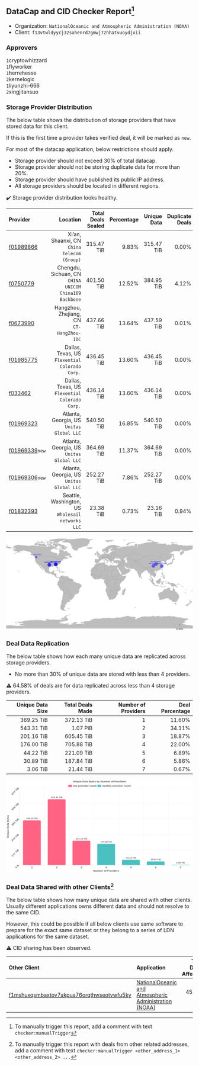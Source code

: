 ## DataCap and CID Checker Report[^1]
 - Organization: `NationalOceanic and Atmospheric Administration (NOAA)`
 - Client: `f13vtwldyycj32sxhenrd7gmwj72hhatvuoydjxii`
### Approvers
`1`cryptowhizzard<br/>`1`flyworker<br/>`1`herrehesse<br/>`2`kernelogic<br/>`1`liyunzhi-666<br/>`2`xingjitansuo

### Storage Provider Distribution
The below table shows the distribution of storage providers that have stored data for this client.

If this is the first time a provider takes verified deal, it will be marked as `new`.

For most of the datacap application, below restrictions should apply.
 - Storage provider should not exceed 30% of total datacap.
 - Storage provider should not be storing duplicate data for more than 20%.
 - Storage provider should have published its public IP address.
 - All storage providers should be located in different regions.

✔️ Storage provider distribution looks healthy.

| Provider                                                    |                                                  Location | Total Deals Sealed | Percentage | Unique Data | Duplicate Deals |
| :---------------------------------------------------------- | --------------------------------------------------------: | -----------------: | ---------: | ----------: | --------------: |
| [f01989866](https://filfox.info/en/address/f01989866)       |            Xi’an, Shaanxi, CN<br/>`China Telecom (Group)` |         315.47 TiB |      9.83% |  315.47 TiB |           0.00% |
| [f0750779](https://filfox.info/en/address/f0750779)         | Chengdu, Sichuan, CN<br/>`CHINA UNICOM China169 Backbone` |         401.50 TiB |     12.52% |  384.95 TiB |           4.12% |
| [f0673990](https://filfox.info/en/address/f0673990)         |              Hangzhou, Zhejiang, CN<br/>`CT-HangZhou-IDC` |         437.66 TiB |     13.64% |  437.59 TiB |           0.01% |
| [f01985775](https://filfox.info/en/address/f01985775)       |         Dallas, Texas, US<br/>`Flexential Colorado Corp.` |         436.45 TiB |     13.60% |  436.45 TiB |           0.00% |
| [f033462](https://filfox.info/en/address/f033462)           |         Dallas, Texas, US<br/>`Flexential Colorado Corp.` |         436.14 TiB |     13.60% |  436.14 TiB |           0.00% |
| [f01969323](https://filfox.info/en/address/f01969323)       |              Atlanta, Georgia, US<br/>`Unitas Global LLC` |         540.50 TiB |     16.85% |  540.50 TiB |           0.00% |
| [f01969339](https://filfox.info/en/address/f01969339)`new`  |              Atlanta, Georgia, US<br/>`Unitas Global LLC` |         364.69 TiB |     11.37% |  364.69 TiB |           0.00% |
| [f01969306](https://filfox.info/en/address/f01969306)`new`  |              Atlanta, Georgia, US<br/>`Unitas Global LLC` |         252.27 TiB |      7.86% |  252.27 TiB |           0.00% |
| [f01832393](https://filfox.info/en/address/f01832393)       |      Seattle, Washington, US<br/>`Wholesail networks LLC` |          23.38 TiB |      0.73% |   23.16 TiB |           0.94% |

<img src="https://raw.githubusercontent.com/data-preservation-programs/filplus-checker-assets/main/filecoin-project/filecoin-plus-large-datasets/issues/1483/1679723086253.png"/>

### Deal Data Replication
The below table shows how each many unique data are replicated across storage providers.

- No more than 30% of unique data are stored with less than 4 providers.

⚠️ 64.58% of deals are for data replicated across less than 4 storage providers.

| Unique Data Size | Total Deals Made | Number of Providers | Deal Percentage |
| ---------------: | ---------------: | ------------------: | --------------: |
|       369.25 TiB |       372.13 TiB |                   1 |          11.60% |
|       543.31 TiB |         1.07 PiB |                   2 |          34.11% |
|       201.16 TiB |       605.45 TiB |                   3 |          18.87% |
|       176.00 TiB |       705.88 TiB |                   4 |          22.00% |
|        44.22 TiB |       221.09 TiB |                   5 |           6.89% |
|        30.89 TiB |       187.84 TiB |                   6 |           5.86% |
|         3.06 TiB |        21.44 TiB |                   7 |           0.67% |

<img src="https://raw.githubusercontent.com/data-preservation-programs/filplus-checker-assets/main/filecoin-project/filecoin-plus-large-datasets/issues/1483/1679723087020.png"/>

### Deal Data Shared with other Clients[^3]
The below table shows how many unique data are shared with other clients.
Usually different applications owns different data and should not resolve to the same CID.

However, this could be possible if all below clients use same software to prepare for the exact same dataset or they belong to a series of LDN applications for the same dataset.

⚠️ CID sharing has been observed.

| Other Client                                                                                                          | Application                                                                                                                             | Total Deals Affected | Unique CIDs | Approvers                                                              |
| :-------------------------------------------------------------------------------------------------------------------- | :-------------------------------------------------------------------------------------------------------------------------------------- | -------------------: | ----------: | :--------------------------------------------------------------------- |
| [f1mshuxqsmbaxtov7akpua76orqthwseotvwfu5ky](https://filfox.info/en/address/f1mshuxqsmbaxtov7akpua76orqthwseotvwfu5ky) | [NationalOceanic and Atmospheric Administration \(NOAA\)](https://github.com/filecoin-project/filecoin-plus-large-datasets/issues/1682) |           450.03 TiB |      14,577 | `1`flyworker<br/>`1`kernelogic<br/>`1`liyunzhi-666<br/>`1`xingjitansuo |

[^1]: To manually trigger this report, add a comment with text `checker:manualTrigger`

[^2]: Deals from those addresses are combined into this report as they are specified with `checker:manualTrigger`

[^3]: To manually trigger this report with deals from other related addresses, add a comment with text `checker:manualTrigger <other_address_1> <other_address_2> ...`
